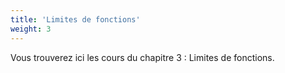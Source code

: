 ```yaml
---
title: 'Limites de fonctions'
weight: 3
---
```


Vous trouverez ici les cours du chapitre 3 : Limites de fonctions.
